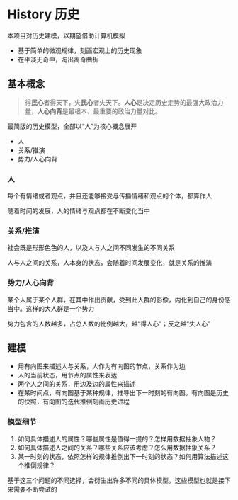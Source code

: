 # History 历史

本项目对历史建模，以期望借助计算机模拟

+ 基于简单的微观规律，刻画宏观上的历史现象
+ 在平淡无奇中，淘出离奇曲折

## 基本概念

> 得**民心**者得天下，失**民心**者失天下。**人心**是决定历史走势的最强大政治力量，**人心向背**是最根本、最重要的政治力量对比。

最简版的历史模型，全部以“人”为核心概念展开

+ 人
+ 关系/推演
+ 势力/人心向背

### 人

每个有情绪或者观点，并且还能够接受与传播情绪和观点的个体，都算作人

随着时间的发展，人的情绪与观点都在不断变化当中

### 关系/推演

社会既是形形色色的人，以及人与人之间不同发生的不同关系

人与人之间的关系，人本身的状态，会随着时间发展变化，就是关系的推演

### 势力/人心向背

某个人属于某个人群，在其中作出贡献，受到此人群的影像，内化到自己的身份感当中。这样的大人群是一个势力

势力包含的人数越多，占总人数的比例越大，越“得人心”；反之越“失人心”

## 建模

+ 用有向图来描述人与关系，人作为有向图的节点，关系作为边
+ 人的当前状态，用节点的属性来表达
+ 两个人之间的关系，用边及边的属性来描述
+ 在某时间点，有向图基于某种规律，推导出下一时刻的有向图。有向图是历史的快照，有向图的迭代推倒刻画历史进程

### 模型细节

1. 如何具体描述人的属性？哪些属性是值得一提的？怎样用数据抽象人物？
2. 如何具体描述人之间的关系？哪些关系应该考虑？怎么用数据抽象关系？
3. 某一时刻的状态，依照怎样的规律推倒出下一时刻的状态？如何用算法描述这个推倒规律？

基于这三个问题的不同选择，会衍生出许多不同的具体模型。这些模型也就是接下来需要不断尝试的


